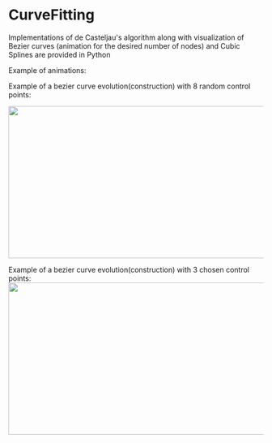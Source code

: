 # CurveFitting
Implementations of de Casteljau's algorithm along with visualization of Bezier curves (animation for the desired number of nodes) and Cubic Splines are provided in Python

Example of animations:

Example of a bezier curve evolution(construction) with 8 random control points:

<img src="https://github.com/Mypathissional/CurveFitting/random.gif" width="600" height="300">

Example of a bezier curve evolution(construction) with 3 chosen control points:
<img src="https://github.com/Mypathissional/CurveFitting/3control_points.gif" width="600" height="300">
